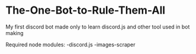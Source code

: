 # The-One-Bot-to-Rule-Them-All
My first discord bot made only to learn discord.js and other tool used in bot making

Required node modules:
-discord.js
-images-scraper

